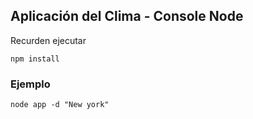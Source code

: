 ## Aplicación del Clima - Console Node

Recurden ejecutar

```
npm install
```

### Ejemplo

```
node app -d "New york"
```
